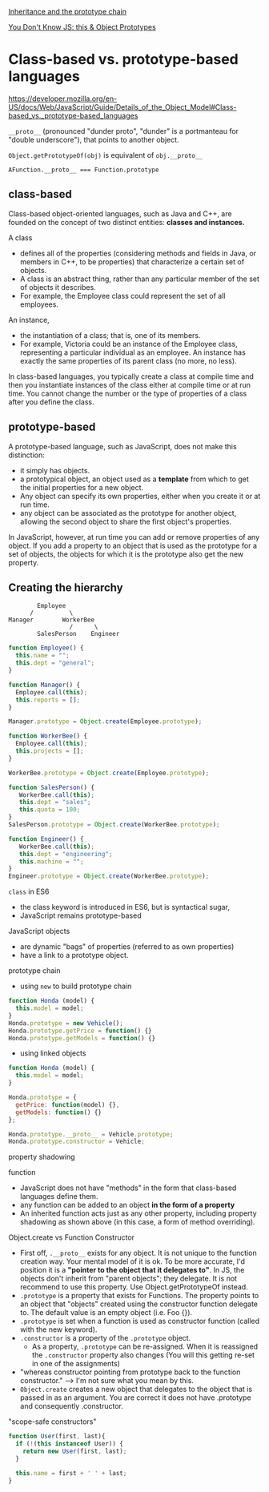 [Inheritance and the prototype chain](https://developer.mozilla.org/en-US/docs/Web/JavaScript/Inheritance_and_the_prototype_chain)

[You Don't Know JS: this & Object Prototypes](https://github.com/getify/You-Dont-Know-JS/blob/master/this%20&%20object%20prototypes/README.md#you-dont-know-js-this--object-prototypes)

# Class-based vs. prototype-based languages

https://developer.mozilla.org/en-US/docs/Web/JavaScript/Guide/Details_of_the_Object_Model#Class-based_vs._prototype-based_languages

`__proto__`
(pronounced "dunder proto", "dunder" is a portmanteau for "double underscore"), that points to another object. 

`Object.getPrototypeOf(obj)` is equivalent of `obj.__proto__`

`AFunction.__proto__ === Function.prototype`

## class-based 

Class-based object-oriented languages, such as Java and C++, are founded on the concept of two distinct entities: **classes and instances.**

A class 
- defines all of the properties (considering methods and fields in Java, or members in C++, to be properties) that characterize a certain set of objects. 
- A class is an abstract thing, rather than any particular member of the set of objects it describes. 
- For example, the Employee class could represent the set of all employees.

An instance, 
- the instantiation of a class; that is, one of its members. 
- For example, Victoria could be an instance of the Employee class, representing a particular individual as an employee. An instance has exactly the same properties of its parent class (no more, no less).

In class-based languages, you typically create a class at compile time and then you instantiate instances of the class either at compile time or at run time. You cannot change the number or the type of properties of a class after you define the class.

## prototype-based

A prototype-based language, such as JavaScript, does not make this distinction: 
- it simply has objects. 
- a prototypical object, an object used as a **template** from which to get the initial properties for a new object. 
- Any object can specify its own properties, either when you create it or at run time.
- any object can be associated as the prototype for another object, allowing the second object to share the first object's properties.

In JavaScript, however, at run time you can add or remove properties of any object. If you add a property to an object that is used as the prototype for a set of objects, the objects for which it is the prototype also get the new property.


## Creating the hierarchy
```
        Employee
      /          \
Manager        WorkerBee
                 /      \
        SalesPerson    Engineer
```

```js
function Employee() {
  this.name = "";
  this.dept = "general";
}

function Manager() {
  Employee.call(this);
  this.reports = [];
}

Manager.prototype = Object.create(Employee.prototype);

function WorkerBee() {
  Employee.call(this);
  this.projects = [];
}

WorkerBee.prototype = Object.create(Employee.prototype);

function SalesPerson() {
   WorkerBee.call(this);
   this.dept = "sales";
   this.quota = 100;
}
SalesPerson.prototype = Object.create(WorkerBee.prototype);

function Engineer() {
   WorkerBee.call(this);
   this.dept = "engineering";
   this.machine = "";
}
Engineer.prototype = Object.create(WorkerBee.prototype);

```




`class` in ES6
- the class keyword is introduced in ES6, but is syntactical sugar, 
- JavaScript remains prototype-based


JavaScript objects 
- are dynamic "bags" of properties (referred to as own properties)
- have a link to a prototype object. 

prototype chain

- using `new` to build prototype chain
```js
function Honda (model) {
  this.model = model;
}
Honda.prototype = new Vehicle();
Honda.prototype.getPrice = function() {}
Honda.prototype.getModels = function() {}
```
- using linked objects
```js
function Honda (model) {
  this.model = model;
}

Honda.prototype = {
  getPrice: function(model) {},
  getModels: function() {}
};

Honda.prototype.__proto__ = Vehicle.prototype;
Honda.prototype.constructor = Vehicle;
```


property shadowing



function
- JavaScript does not have "methods" in the form that class-based languages define them.
- any function can be added to an object **in the form of a property**
- An inherited function acts just as any other property, including property shadowing as shown above (in this case, a form of method overriding).


Object.create vs Function Constructor

- First off, `.__proto__` exists for any object. It is not unique to the function creation way. Your mental model of it is ok. To be more accurate, I'd position it is a **"pointer to the object that it delegates to"**. In JS, the objects don't inherit from "parent objects"; they delegate. It is not recommend to use this property. Use Object.getPrototypeOf instead.
- `.prototype` is a property that exists for Functions. The property points to an object that "objects" created using the constructor function delegate to. The default value is an empty object (i.e. Foo {}).
- `.prototype` is set when a function is used as constructor function (called with the new keyword).
- `.constructor` is a property of the `.prototype` object.
  - As a property, `.prototype` can be re-assigned. When it is reassigned the `.constructor` property also changes (You will this getting re-set in one of the assignments)
- "whereas constructor pointing from prototype back to the function constructor." --> I'm not sure what you mean by this.
- `Object.create` creates a new object that delegates to the object that is passed in as an argument. You are correct it does not have .prototype and consequently .constructor.


"scope-safe constructors"

```js
function User(first, last){
  if (!(this instanceof User)) {
    return new User(first, last);
  }

  this.name = first + ' ' + last;
}
```
